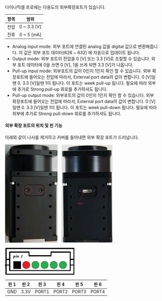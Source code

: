 다이나믹셀 프로에는 다용도의 외부확장포트가 있습니다.

|항목|범위|
| :---: | :---: |
|전압| 0 ~ 3.3 [V]|
|전류| 0 ~ 5 [mA]|

- Analog input mode: 외부 포트에 연결된 analog 값을 digital 값으로 변환해줍니다. 이 값은 외부 포트 데이터(626 ~ 632) 에 자동으로 업데이트 됩니다.
- Output mode: 외부 포트의 전압을 0 [V] 또는 3.3 [V]로 조절할 수 있습니다. 외부 포트 데이터에 0을 쓰면 0 [V], 1을 쓰게 되면 3.3 [V]가 나옵니다.
- Pull-up input mode: 외부포트의 값이 0인지 1인지 확인 할 수 있습니다. 외부 확장포트에 들어오는 전압에 따라서, External port data의 값이 변합니다. 0 [V]일땐 0. 3.3 [V]일땐 1이 됩니다. 이 포트는 week pull-up 됩니다. 필요에 따라 외부에 추가로 Strong pull-up 회로를 추가하셔도 됩니다.
- Pull-up output mode: 외부포트의 값이 0인지 1인지 확인 할 수 있습니다. 외부 확장포트에 들어오는 전압에 따라서, External port data의 값이 변합니다. 0 [V]일땐 0. 3.3 [V]일땐 1이 됩니다. 이 포트는 week pull-down 됩니다. 필요에 따라 외부에 추가로 Strong pull-down 회로를 추가하셔도 됩니다.

#### 외부 확장 포트의 위치 및 핀 기능
아래와 같이 나사를 제거하고 커버를 들어내면 외부 확장 포트가 드러납니다.

![](/assets/images/dxl/pro/pro_external_port.png)

![](/assets/images/dxl/pro/pro_external_port_pinout.png)

|핀 1|핀 2|핀 3|핀 4|핀 5|핀 6|
| :---: | :---: | :---: | :---: | :---: | :---: |
|GND|3.3V|PORT1|PORT2|PORT3|PORT4|
